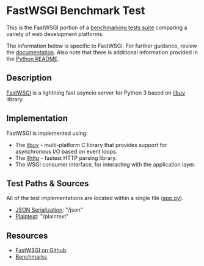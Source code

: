 # FastWSGI Benchmark Test

This is the FastWSGI portion of a [benchmarking tests suite](../../)
comparing a variety of web development platforms.

The information below is specific to FastWSGI. For further guidance,
review the [documentation](https://github.com/TechEmpower/FrameworkBenchmarks/wiki).
Also note that there is additional information provided in
the [Python README](../).

## Description

[FastWSGI](https://github.com/jamesroberts/fastwsgi) is a lightning fast
asyncio server for Python 3 based on [libuv](https://github.com/libuv/libuv) library.

## Implementation

FastWSGI is implemented using:

* The [libuv](https://github.com/libuv/libuv) - multi-platform C library that provides support for asynchronous I/O based on event loops.
* The [llhttp](https://github.com/nodejs/llhttp) - fastest HTTP parsing library.
* The WSGI consumer interface, for interacting with the application layer.

## Test Paths & Sources

All of the test implementations are located within a single file ([app.py](app.py)).

* [JSON Serialization](app.py): "/json"
* [Plaintext](app.py): "/plaintext"

## Resources

* [FastWSGI on Github](https://github.com/jamesroberts/fastwsgi)
* [Benchmarks](https://github.com/jamesroberts/fastwsgi/blob/main/performance_benchmarks/PERFORMANCE.md)

